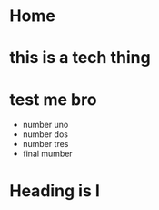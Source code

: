 # Home
# this is a tech thing
# test me bro
<ul>
	<li> number uno </li>
	<li> number dos </li>
	<li> number tres </li>
	<li> final mumber </li>
</ul>
<h1> Heading is I </h1>

